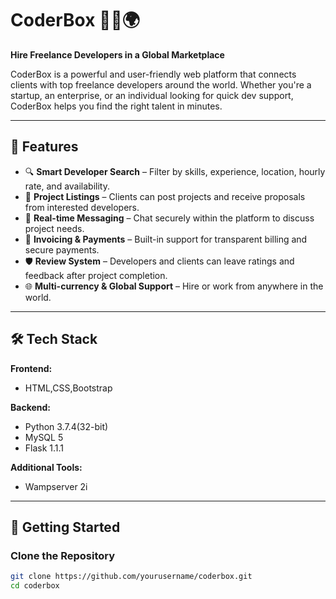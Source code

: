# CoderBox 🧑‍💻🌍  
**Hire Freelance Developers in a Global Marketplace**

CoderBox is a powerful and user-friendly web platform that connects clients with top freelance developers around the world. Whether you're a startup, an enterprise, or an individual looking for quick dev support, CoderBox helps you find the right talent in minutes.

---

## 🌟 Features

- 🔍 **Smart Developer Search** – Filter by skills, experience, location, hourly rate, and availability.
- 💼 **Project Listings** – Clients can post projects and receive proposals from interested developers.
- 💬 **Real-time Messaging** – Chat securely within the platform to discuss project needs.
- 🧾 **Invoicing & Payments** – Built-in support for transparent billing and secure payments.
- 🛡️ **Review System** – Developers and clients can leave ratings and feedback after project completion.
- 🌐 **Multi-currency & Global Support** – Hire or work from anywhere in the world.

---

## 🛠️ Tech Stack

**Frontend:**
- HTML,CSS,Bootstrap

**Backend:**
- Python 3.7.4(32-bit)
- MySQL 5
- Flask 1.1.1

**Additional Tools:**
- Wampserver 2i
  
---

## 🚀 Getting Started

### Clone the Repository
```bash
git clone https://github.com/yourusername/coderbox.git
cd coderbox
